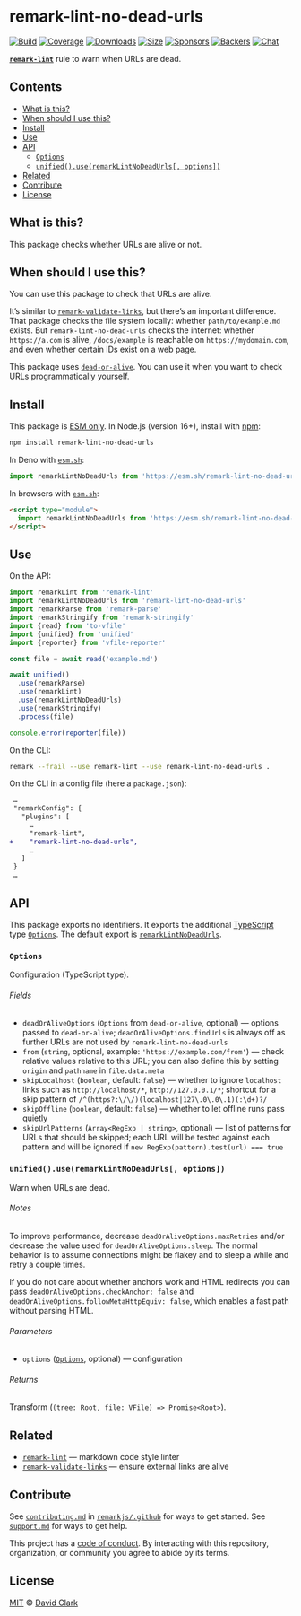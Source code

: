 # remark-lint-no-dead-urls

[![Build][badge-build-image]][badge-build-url]
[![Coverage][badge-coverage-image]][badge-coverage-url]
[![Downloads][badge-downloads-image]][badge-downloads-url]
[![Size][badge-size-image]][badge-size-url]
[![Sponsors][badge-sponsors-image]][badge-collective-url]
[![Backers][badge-backers-image]][badge-collective-url]
[![Chat][badge-chat-image]][badge-chat-url]

**[`remark-lint`][github-remark-lint]** rule to warn when URLs are dead.

## Contents

* [What is this?](#what-is-this)
* [When should I use this?](#when-should-i-use-this)
* [Install](#install)
* [Use](#use)
* [API](#api)
  * [`Options`](#options)
  * [`unified().use(remarkLintNoDeadUrls[, options])`](#unifieduseremarklintnodeadurls-options)
* [Related](#related)
* [Contribute](#contribute)
* [License](#license)

## What is this?

This package checks whether URLs are alive or not.

## When should I use this?

You can use this package to check that URLs are alive.

It’s similar to [`remark-validate-links`][github-remark-validate-links],
but there’s an important difference.
That package checks the file system locally:
whether `path/to/example.md` exists.
But `remark-lint-no-dead-urls` checks the internet:
whether `https://a.com` is alive,
`/docs/example` is reachable on `https://mydomain.com`,
and even whether certain IDs exist on a web page.

This package uses [`dead-or-alive`][github-dead-or-alive].
You can use it when you want to check URLs programmatically yourself.

## Install

This package is [ESM only][github-gist-esm].
In Node.js (version 16+),
install with [npm][npm-install]:

```sh
npm install remark-lint-no-dead-urls
```

In Deno with [`esm.sh`][esm-sh]:

```js
import remarkLintNoDeadUrls from 'https://esm.sh/remark-lint-no-dead-urls@1'
```

In browsers with [`esm.sh`][esm-sh]:

```html
<script type="module">
  import remarkLintNoDeadUrls from 'https://esm.sh/remark-lint-no-dead-urls@1?bundle'
</script>
```

## Use

On the API:

```js
import remarkLint from 'remark-lint'
import remarkLintNoDeadUrls from 'remark-lint-no-dead-urls'
import remarkParse from 'remark-parse'
import remarkStringify from 'remark-stringify'
import {read} from 'to-vfile'
import {unified} from 'unified'
import {reporter} from 'vfile-reporter'

const file = await read('example.md')

await unified()
  .use(remarkParse)
  .use(remarkLint)
  .use(remarkLintNoDeadUrls)
  .use(remarkStringify)
  .process(file)

console.error(reporter(file))
```

On the CLI:

```sh
remark --frail --use remark-lint --use remark-lint-no-dead-urls .
```

On the CLI in a config file (here a `package.json`):

```diff
 …
 "remarkConfig": {
   "plugins": [
     …
     "remark-lint",
+    "remark-lint-no-dead-urls",
     …
   ]
 }
 …
```

## API

This package exports no identifiers.
It exports the additional [TypeScript][] type
[`Options`][api-options].
The default export is
[`remarkLintNoDeadUrls`][api-remark-lint-no-dead-urls].

### `Options`

Configuration (TypeScript type).

###### Fields

* `deadOrAliveOptions` (`Options` from `dead-or-alive`, optional)
  — options passed to `dead-or-alive`;
  `deadOrAliveOptions.findUrls` is always off as further URLs are not used
  by `remark-lint-no-dead-urls`
* `from` (`string`, optional, example: `'https://example.com/from'`)
  — check relative values relative to this URL;
  you can also define this by setting `origin` and `pathname` in
  `file.data.meta`
* `skipLocalhost` (`boolean`, default: `false`)
  — whether to ignore `localhost` links such as `http://localhost/*`,
  `http://127.0.0.1/*`;
  shortcut for a skip pattern of
  `/^(https?:\/\/)(localhost|127\.0\.0\.1)(:\d+)?/`
* `skipOffline` (`boolean`, default: `false`)
  — whether to let offline runs pass quietly
* `skipUrlPatterns` (`Array<RegExp | string>`, optional)
  — list of patterns for URLs that should be skipped;
  each URL will be tested against each pattern and will be ignored if
  `new RegExp(pattern).test(url) === true`

### `unified().use(remarkLintNoDeadUrls[, options])`

Warn when URLs are dead.

###### Notes

To improve performance,
decrease `deadOrAliveOptions.maxRetries` and/or decrease the value used
for `deadOrAliveOptions.sleep`.
The normal behavior is to assume connections might be flakey and to sleep a
while and retry a couple times.

If you do not care about whether anchors work and HTML redirects you can
pass `deadOrAliveOptions.checkAnchor: false` and
`deadOrAliveOptions.followMetaHttpEquiv: false`,
which enables a fast path without parsing HTML.

###### Parameters

* `options` ([`Options`][api-options], optional)
  — configuration

###### Returns

Transform (`(tree: Root, file: VFile) => Promise<Root>`).

## Related

* [`remark-lint`][github-remark-lint]
  — markdown code style linter
* [`remark-validate-links`][github-remark-validate-links]
  — ensure external links are alive

## Contribute

See [`contributing.md`][health-contributing] in [`remarkjs/.github`][health]
for ways to get started.
See [`support.md`][health-support] for ways to get help.

This project has a [code of conduct][health-coc].
By interacting with this repository, organization, or community you agree to
abide by its terms.

## License

[MIT][file-license] © [David Clark][github-david-clark]

[api-remark-lint-no-dead-urls]: #unifieduseremarklintnodeadurls-options

[api-options]: #options

[badge-backers-image]: https://opencollective.com/unified/backers/badge.svg

[badge-build-image]: https://github.com/remarkjs/remark-lint-no-dead-urls/actions/workflows/main.yml/badge.svg

[badge-build-url]: https://github.com/remarkjs/remark-lint-no-dead-urls/actions

[badge-collective-url]: https://opencollective.com/unified

[badge-coverage-image]: https://img.shields.io/codecov/c/github/remarkjs/remark-lint-no-dead-urls.svg

[badge-coverage-url]: https://codecov.io/github/remarkjs/remark-lint-no-dead-urls

[badge-downloads-image]: https://img.shields.io/npm/dm/remark-lint-no-dead-urls.svg

[badge-downloads-url]: https://www.npmjs.com/package/remark-lint-no-dead-urls

[badge-size-image]: https://img.shields.io/bundlejs/size/remark-lint-no-dead-urls

[badge-size-url]: https://bundlejs.com/?q=remark-lint-no-dead-urls

[badge-sponsors-image]: https://opencollective.com/unified/sponsors/badge.svg

[badge-chat-image]: https://img.shields.io/badge/chat-discussions-success.svg

[badge-chat-url]: https://github.com/remarkjs/remark/discussions

[esm-sh]: https://esm.sh

[file-license]: license

[github-david-clark]: https://github.com/davidtheclark

[github-dead-or-alive]: https://github.com/wooorm/dead-or-alive

[github-gist-esm]: https://gist.github.com/sindresorhus/a39789f98801d908bbc7ff3ecc99d99c

[github-remark-validate-links]: https://github.com/remarkjs/remark-validate-links

[github-remark-lint]: https://github.com/remarkjs/remark-lint

[health-coc]: https://github.com/remarkjs/.github/blob/main/code-of-conduct.md

[health-contributing]: https://github.com/remarkjs/.github/blob/main/contributing.md

[health-support]: https://github.com/remarkjs/.github/blob/main/support.md

[health]: https://github.com/remarkjs/.github

[npm-install]: https://docs.npmjs.com/cli/install

[typescript]: https://www.typescriptlang.org
